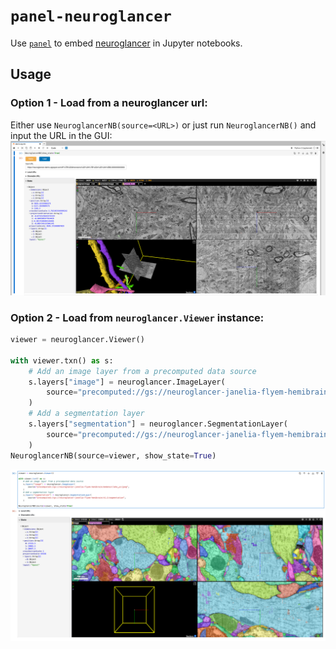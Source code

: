 # `panel-neuroglancer` 
Use [`panel`](https://panel.holoviz.org/) to embed [neuroglancer](https://www.github.com/google/neuroglancer) in Jupyter notebooks.

## Usage
### Option 1 - Load from a neuroglancer url:
Either use `NeuroglancerNB(source=<URL>)` or just run `NeuroglancerNB()` and input the URL in the GUI:
![](assets/demo_fromurl.png)


### Option 2 - Load from `neuroglancer.Viewer` instance:

```python
viewer = neuroglancer.Viewer()

with viewer.txn() as s:
    # Add an image layer from a precomputed data source
    s.layers["image"] = neuroglancer.ImageLayer(
        source="precomputed://gs://neuroglancer-janelia-flyem-hemibrain/emdata/clahe_yz/jpeg",
    )
    # Add a segmentation layer
    s.layers["segmentation"] = neuroglancer.SegmentationLayer(
        source="precomputed://gs://neuroglancer-janelia-flyem-hemibrain/v1.1/segmentation",
    )
NeuroglancerNB(source=viewer, show_state=True)
```
![](assets/demo_fromviewer.png)